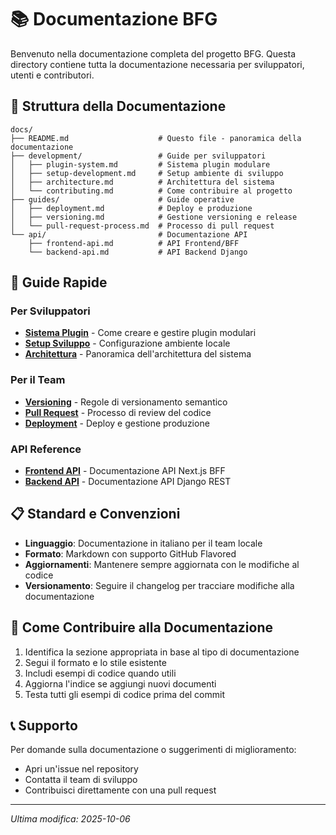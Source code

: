 # 📚 Documentazione BFG

Benvenuto nella documentazione completa del progetto BFG. Questa directory contiene tutta la documentazione necessaria per sviluppatori, utenti e contributori.

## 📁 Struttura della Documentazione

```
docs/
├── README.md                    # Questo file - panoramica della documentazione
├── development/                 # Guide per sviluppatori
│   ├── plugin-system.md         # Sistema plugin modulare
│   ├── setup-development.md     # Setup ambiente di sviluppo
│   ├── architecture.md          # Architettura del sistema
│   └── contributing.md          # Come contribuire al progetto
├── guides/                      # Guide operative
│   ├── deployment.md            # Deploy e produzione
│   ├── versioning.md            # Gestione versioning e release
│   └── pull-request-process.md  # Processo di pull request
└── api/                         # Documentazione API
    ├── frontend-api.md          # API Frontend/BFF
    └── backend-api.md           # API Backend Django
```

## 🚀 Guide Rapide

### Per Sviluppatori
- **[Sistema Plugin](development/plugin-system.md)** - Come creare e gestire plugin modulari
- **[Setup Sviluppo](development/setup-development.md)** - Configurazione ambiente locale
- **[Architettura](development/architecture.md)** - Panoramica dell'architettura del sistema

### Per il Team
- **[Versioning](guides/versioning.md)** - Regole di versionamento semantico
- **[Pull Request](guides/pull-request-process.md)** - Processo di review del codice
- **[Deployment](guides/deployment.md)** - Deploy e gestione produzione

### API Reference
- **[Frontend API](api/frontend-api.md)** - Documentazione API Next.js BFF
- **[Backend API](api/backend-api.md)** - Documentazione API Django REST

## 📋 Standard e Convenzioni

- **Linguaggio**: Documentazione in italiano per il team locale
- **Formato**: Markdown con supporto GitHub Flavored
- **Aggiornamenti**: Mantenere sempre aggiornata con le modifiche al codice
- **Versionamento**: Seguire il changelog per tracciare modifiche alla documentazione

## 🤝 Come Contribuire alla Documentazione

1. Identifica la sezione appropriata in base al tipo di documentazione
2. Segui il formato e lo stile esistente
3. Includi esempi di codice quando utili
4. Aggiorna l'indice se aggiungi nuovi documenti
5. Testa tutti gli esempi di codice prima del commit

## 📞 Supporto

Per domande sulla documentazione o suggerimenti di miglioramento:
- Apri un'issue nel repository
- Contatta il team di sviluppo
- Contribuisci direttamente con una pull request

---

*Ultima modifica: 2025-10-06*